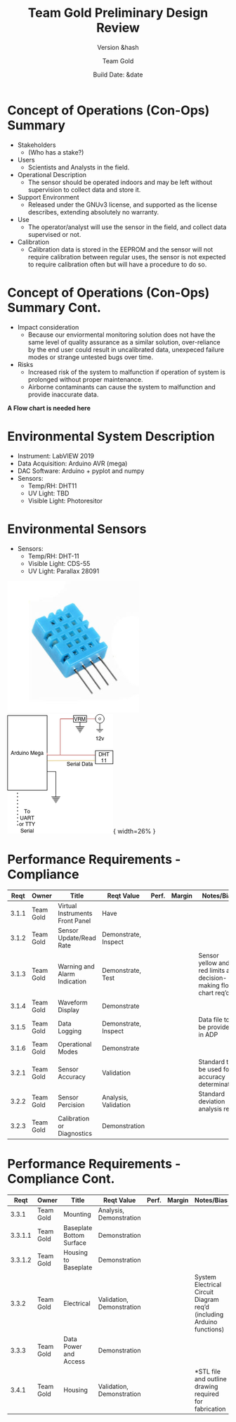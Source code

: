 ﻿---
title:
 - Team Gold Preliminary Design Review
subtitle:
 - Version &hash
author:
 - Team Gold
institute:
 - Southern New Hampshire University
description: |
    This should be filled out
theme: Madrid
navigation: frame
date: "Build Date: &date"
aspectratio: 1610
logo: resources/logo.png
fontsize: 8pt
---


# Concept of Operations (Con-Ops) Summary

 - Stakeholders
   - (Who has a stake?)
 - Users
   - Scientists and Analysts in the field.
 - Operational Description
   - The sensor should be operated indoors and may be left without supervision to collect data and store it.
 - Support Environment
   - Released under the GNUv3 license, and supported as the license describes, extending absolutely no warranty.
 - Use
   - The operator/analyst will use the sensor in the field, and collect data supervised or not.
 - Calibration
   - Calibration data is stored in the EEPROM and the sensor will not require calibration between regular uses, the sensor is not expected to require calibration often but will have a procedure to do so.


# Concept of Operations (Con-Ops) Summary Cont.

 - Impact consideration
   - Because our enviormental monitoring solution does not have the same level of quality assurance as a similar solution, over-reliance by the end user could result in uncalibrated data, unexpeced failure modes or strange untested bugs over time.
 - Risks
   - Increased risk of the system to malfunction if operation of system is prolonged without proper maintenance.
   - Airborne contaminants can cause the system to malfunction and provide inaccurate data.

**A Flow chart is needed here**


# Environmental System Description

 - Instrument: LabVIEW 2019
 - Data Acquisition: Arduino AVR (mega)
 - DAC Software: Arduino + pyplot and numpy
 - Sensors:
   - Temp/RH: DHT11
   - UV Light: TBD
   - Visible Light: Photoresitor


# Environmental Sensors

 - Sensors:
   - Temp/RH: DHT-11
   - Visible Light: CDS-55
   - UV Light: Parallax 28091

![DHT 11 Sensor](resources/dht11.png)
![Sensor Package Schematic](resources/sensor_package_schematic.png){ width=26% }


# Performance Requirements - Compliance

| Reqt  | Owner     | Title                           | Reqt Value           | Perf. | Margin | Notes/Bias                                                        |
|-------|-----------|---------------------------------|----------------------|-------|--------|-------------------------------------------------------------------|
| 3.1.1 | Team Gold | Virtual Instruments Front Panel | Have                 |       |        |                                                                   |
| 3.1.2 | Team Gold | Sensor Update/Read Rate         | Demonstrate, Inspect |       |        |                                                                   |
| 3.1.3 | Team Gold | Warning and Alarm Indication    | Demonstrate, Test    |       |        | Sensor yellow and red limits and decision-making flow chart req’d |
| 3.1.4 | Team Gold | Waveform Display                | Demonstrate          |       |        |                                                                   |
| 3.1.5 | Team Gold | Data Logging                    | Demonstrate, Inspect |       |        | Data file to be provided in ADP                                   |
| 3.1.6 | Team Gold | Operational Modes               | Demonstrate          |       |        |                                                                   |
| 3.2.1 | Team Gold | Sensor Accuracy                 | Validation           |       |        | Standard to be used for accuracy determination                    |
| 3.2.2 | Team Gold | Sensor Percision                | Analysis, Validation |       |        | Standard deviation analysis req’d                                 |
| 3.2.3 | Team Gold | Calibration or Diagnostics      | Demonstration        |       |        |                                                                   |


# Performance Requirements - Compliance Cont.

| Reqt    | Owner     | Title                    | Reqt Value                | Perf. | Margin | Notes/Bias                                                            |
|---------|-----------|--------------------------|---------------------------|-------|--------|-----------------------------------------------------------------------|
| 3.3.1   | Team Gold | Mounting                 | Analysis, Demonstration   |       |        |                                                                       |
| 3.3.1.1 | Team Gold | Baseplate Bottom Surface | Demonstration             |       |        |                                                                       |
| 3.3.1.2 | Team Gold | Housing to Baseplate     | Demonstration             |       |        |                                                                       |
| 3.3.2   | Team Gold | Electrical               | Validation, Demonstration |       |        | System Electrical Circuit Diagram req’d (including Arduino functions) |
| 3.3.3   | Team Gold | Data Power and Access    | Demonstration             |       |        |                                                                       |
| 3.4.1   | Team Gold | Housing                  | Validation, Demonstration |       |        | *STL file and outline drawing required for fabrication                |
